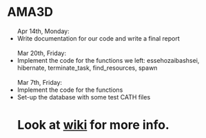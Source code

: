 AMA3D
=====
<ul>
Apr 14th, Monday:  
<li>Write documentation for our code and write a final report</li> 
<br>
Mar 20th, Friday:  
<li>Implement the code for the functions we left: essehozaibashsei, hibernate, terminate_task, find_resources, spawn</li> 
<br>
Mar 7th, Friday:  
<li>Implement the code for the functions</li> 
<li>Set-up the database with some test CATH files</li> 

<h1>Look at <a href="https://github.com/teheavy/AMA3D/wiki/Homepage">wiki</a> for more info.</h1>
</ul>


